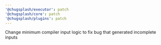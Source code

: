 ```yaml
---
'@chugsplash/executor': patch
'@chugsplash/core': patch
'@chugsplash/plugins': patch
---
```


Change minimum compiler input logic to fix bug that generated incomplete inputs
